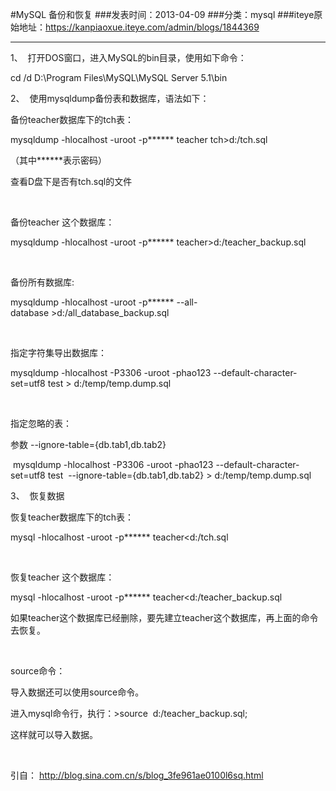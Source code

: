 #MySQL 备份和恢复
###发表时间：2013-04-09
###分类：mysql
###iteye原始地址：<a href="https://kanpiaoxue.iteye.com/admin/blogs/1844369" target="_blank">https://kanpiaoxue.iteye.com/admin/blogs/1844369</a>

---

<div class="iteye-blog-content-contain"> 
 <p style="font-size: 14px;"><span lang="EN-US" xml:lang="EN-US">1、&nbsp;</span>&nbsp;打开<span lang="EN-US" xml:lang="EN-US">DOS</span>窗口，进入<span lang="EN-US" xml:lang="EN-US">MySQL</span>的<span lang="EN-US" xml:lang="EN-US">bin</span>目录，使用如下命令：</p> 
 <p style="font-size: 14px;"><span lang="EN-US" xml:lang="EN-US">cd /d D:\Program Files\MySQL\MySQL Server 5.1\bin</span></p> 
 <p style="font-size: 14px;"><span lang="EN-US" xml:lang="EN-US">2、&nbsp;</span>&nbsp;使用<span lang="EN-US" xml:lang="EN-US">mysqldump</span>备份表和数据库，语法如下：</p> 
 <p style="font-size: 14px;">备份<span lang="EN-US" xml:lang="EN-US">teacher</span>数据库下的<span lang="EN-US" xml:lang="EN-US">tch</span>表：</p> 
 <p style="font-size: 14px;"><span lang="EN-US" xml:lang="EN-US">mysqldump -hlocalhost -uroot -p****** teacher tch&gt;d:/tch.sql</span></p> 
 <p style="font-size: 14px;">（其中<span lang="EN-US" xml:lang="EN-US">******</span>表示密码）</p> 
 <p style="font-size: 14px;">查看<span lang="EN-US" xml:lang="EN-US">D</span>盘下是否有<span lang="EN-US" xml:lang="EN-US">tch.sql</span>的文件</p> 
 <p style="font-size: 14px;"><span lang="EN-US" xml:lang="EN-US">&nbsp;</span></p> 
 <p style="font-size: 14px;">备份<span lang="EN-US" xml:lang="EN-US">teacher</span>&nbsp;这个数据库：</p> 
 <p style="font-size: 14px;"><span lang="EN-US" xml:lang="EN-US">mysqldump -hlocalhost -uroot -p****** teacher&gt;d:/teacher_backup.sql</span></p> 
 <p style="font-size: 14px;"><span lang="EN-US" xml:lang="EN-US">&nbsp;</span></p> 
 <p style="font-size: 14px;">备份所有数据库<span lang="EN-US" xml:lang="EN-US">:</span></p> 
 <p style="font-size: 14px;"><span lang="EN-US" xml:lang="EN-US">mysqldump -hlocalhost -uroot -p******</span>&nbsp;<span lang="EN-US" xml:lang="EN-US">--all-database</span>&nbsp;<span lang="EN-US" xml:lang="EN-US">&gt;d:/all_database_backup.sql</span></p> 
 <p style="font-size: 14px;">&nbsp;</p> 
 <p style="font-size: 14px;"><span lang="EN-US" xml:lang="EN-US">指定字符集导出数据库：</span></p> 
 <p><span lang="EN-US" xml:lang="EN-US">mysqldump -hlocalhost -P3306 -uroot -phao123 --default-character-set=utf8 test &gt; d:/temp/temp.dump.sql</span></p> 
 <p style="font-size: 14px;">&nbsp;</p> 
 <p style="font-size: 14px;">指定忽略的表：</p> 
 <p style="font-size: 14px;">参数 --ignore-table={db.tab1,db.tab2}</p> 
 <p style="font-size: 14px;">&nbsp;mysqldump -hlocalhost -P3306 -uroot -phao123 --default-character-set=utf8 test&nbsp; --ignore-table={db.tab1,db.tab2} &gt; d:/temp/temp.dump.sql</p> 
 <p style="font-size: 14px;"><span lang="EN-US" xml:lang="EN-US">3、&nbsp;</span>&nbsp;恢复数据</p> 
 <p style="font-size: 14px;">恢复<span lang="EN-US" xml:lang="EN-US">teacher</span>数据库下的<span lang="EN-US" xml:lang="EN-US">tch</span>表：</p> 
 <p style="font-size: 14px;"><span lang="EN-US" xml:lang="EN-US">mysql -hlocalhost -uroot -p****** teacher&lt;d:/tch.sql</span></p> 
 <p style="font-size: 14px;"><span lang="EN-US" xml:lang="EN-US">&nbsp;</span></p> 
 <p style="font-size: 14px;">恢复<span lang="EN-US" xml:lang="EN-US">teacher</span>&nbsp;这个数据库：</p> 
 <p style="font-size: 14px;"><span lang="EN-US" xml:lang="EN-US">mysql -hlocalhost -uroot -p****** teacher&lt;d:/teacher_backup.sql</span></p> 
 <p style="font-size: 14px;">如果<span lang="EN-US" xml:lang="EN-US">teacher</span>这个数据库已经删除，要先建立<span lang="EN-US" xml:lang="EN-US">teacher</span>这个数据库，再上面的命令去恢复。</p> 
 <p style="font-size: 14px;">&nbsp;</p> 
 <p style="font-size: 14px;">source命令：</p> 
 <p style="font-size: 14px;">导入数据还可以使用source命令。</p> 
 <p style="font-size: 14px;">进入mysql命令行，执行：&gt;source&nbsp; d:/teacher_backup.sql;</p> 
 <p style="font-size: 14px;">这样就可以导入数据。</p> 
 <p style="font-size: 14px;">&nbsp;</p> 
 <p style="font-size: 14px;">引自：&nbsp;<a href="http://blog.sina.com.cn/s/blog_3fe961ae0100l6sq.html">http://blog.sina.com.cn/s/blog_3fe961ae0100l6sq.html</a></p> 
</div>